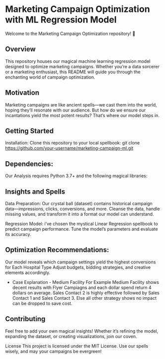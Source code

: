 # Marketing Campaign Optimization with ML Regression Model
Welcome to the Marketing Campaign Optimization repository! 🌟

## Overview
This repository houses our magical machine learning regression model designed to optimize marketing campaigns. Whether you’re a data sorcerer or a marketing enthusiast, this README will guide you through the enchanting world of campaign optimization.

## Motivation
Marketing campaigns are like ancient spells—we cast them into the world, hoping they’ll resonate with our audience. But how do we ensure our incantations yield the most potent results? That’s where our model steps in.

## Getting Started
Installation:
Clone this repository to your local spellbook:
git clone https://github.com/your-username/marketing-campaign-ml.git

## Dependencies:
Our Analysis requires Python 3.7+ and the following magical libraries:

## Insights and Spells
Data Preparation:
Our crystal ball (dataset) contains historical campaign data—impressions, clicks, conversions, and more.
Cleanse the data, handle missing values, and transform it into a format our model can understand.

Regression Model:
i’ve chosen the mystical Linear Regression spellbook to predict campaign performance.
Tune the model’s parameters and evaluate its accuracy.

## Optimization Recommendations:
Our model reveals which campaign settings yield the highest conversions for Each Hospital Type 
Adjust budgets, bidding strategies, and creative elements accordingly.

* Case Explanation - Medium Facility
For Example Medium Facility shows decent results with Flyer Campiagns and each dollar spend return 4 dollars on average. Sales Contact 2 is highly effective followed by Sales Contact 1 and Sales Contact 3. Else all other strategy shows no impact can be dropped to save cost.

## Contributing
Feel free to add your own magical insights! Whether it’s refining the model, expanding the dataset, or creating visualizations, join our coven.

License
This project is licensed under the MIT License. Use our spells wisely, and may your campaigns be evergreen!
